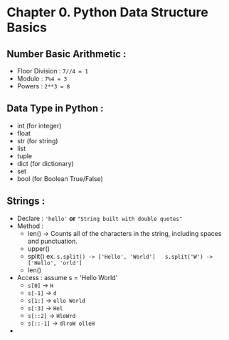 # Chapter **0.**  Python Data Structure Basics

## **Number Basic Arithmetic :**  
 * Floor Division : `7//4 = 1`
 * Modulo :  `7%4 = 3`
 * Powers : `2**3 = 8`
 
## Data Type in Python :
 * int (for integer)
 * float
 * str (for string)
 * list
 * tuple
 * dict (for dictionary)
 * set
 * bool (for Boolean True/False)

## Strings :
 * Declare : `'hello'` **or** `"String built with double quotes"`
 * Method  : 
     + len() -> Counts all of the characters in the string, including spaces and punctuation.
     + upper()
     + split() ex. `s.split() -> ['Hello', 'World']   s.split('W') ->  ['Hello', 'orld']`
     + len()
 * Access  :  assume s = 'Hello World'
     + `s[0]` -> `H`
     + `s[-1]` -> `d`
     + `s[1:]` -> `ello World`
     + `s[:3]` -> `Hel`
     + `s[::2]` -> `HloWrd`
     + `s[::-1]` -> `dlroW olleH`
 * 

